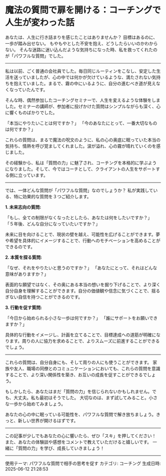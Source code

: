 # 魔法の質問で扉を開ける：コーチングで人生が変わった話

あなたは、人生に行き詰まりを感じたことはありませんか？
目標はあるのに、一歩が踏み出せない。
もやもやとした不安を抱え、どうしたらいいのかわからない。
そんな迷路に迷い込んだような気持ちになった時、私を救ってくれたのが「パワフルな質問」でした。

---

私は以前、ごく普通の会社員でした。毎日同じルーティンをこなし、安定した生活を送っていましたが、心の中では何かが欠けているような、満たされない気持ちを抱えていました。まるで、霧の中にいるように、自分の進むべき道が見えなくなっていたんです。

そんな時、偶然参加したコーチングセミナーで、人生を変えるような体験をしました。セミナーの講師が、参加者に投げかけた質問はシンプルながらも深く、心に響くものばかりでした。

「本当にやりたいことは何ですか？」
「今のあなたにとって、一番大切なものは何ですか？」

これらの質問は、まるで魔法の呪文のように、私の心の奥底に眠っていた本当の気持ち、情熱を呼び覚ましてくれました。涙が溢れ、心の霧が晴れていくのを感じました。

その経験から、私は「質問の力」に魅了され、コーチングを本格的に学ぶようになりました。そして、今ではコーチとして、クライアントの人生をサポートする側に立っています。

---

では、一体どんな質問が「パワフルな質問」なのでしょうか？ 私が実践している、特に効果的な質問を３つご紹介します。

**1. 未来志向の質問:**

「もし、全ての制限がなくなったとしたら、あなたは何をしたいですか？」
「５年後、どんな自分になっていたいですか？」

未来に目を向けることで、現状の壁を越え、可能性を広げることができます。夢や希望を具体的にイメージすることで、行動へのモチベーションを高めることができるのです。

**2. 本質を探る質問:**

「なぜ、それをやりたいと思うのですか？」
「あなたにとって、それはどんな意味がありますか？」

表面的な願望ではなく、その奥にある本当の想いを掘り下げることで、より深く自分自身を理解することができます。自分の価値観や信念に気づくことで、揺るぎない自信を持つことができるのです。

**3. 行動を促す質問:**

「今日から始められる小さな一歩は何ですか？」
「誰にサポートをお願いできますか？」

具体的な行動をイメージし、計画を立てることで、目標達成への道筋が明確になります。周りの人に協力を求めることで、よりスムーズに前進することができるでしょう。


---

これらの質問は、自分自身にも、そして周りの人にも使うことができます。
家族や友人、職場の同僚とのコミュニケーションにおいても、これらの質問を意識することで、より深い関係性を築き、お互いの成長を促すことができるでしょう。

もしかしたら、あなたはまだ「質問の力」を信じられないかもしれません。でも、大丈夫。私も最初はそうでした。
大切なのは、まず試してみること。小さな一歩から始めてみましょう。

あなたの心の中に眠っている可能性を、パワフルな質問で解き放ちましょう。きっと、新しい世界が開けるはずです。

---

この記事が少しでもあなたの心に響いたら、ぜひ「スキ」を押してください！
また、あなたの体験談や感想をコメントで教えていただけると嬉しいです。
一緒に「質問の力」を学び、成長していきましょう！


---
使用テーマ: パワフルな質問で相手の思考を促す
カテゴリ: コーチング
生成日時: 2025-06-12 21:28:53
